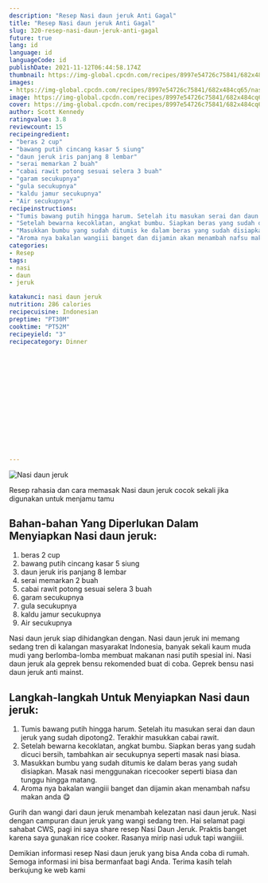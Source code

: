 ```yaml
---
description: "Resep Nasi daun jeruk Anti Gagal"
title: "Resep Nasi daun jeruk Anti Gagal"
slug: 320-resep-nasi-daun-jeruk-anti-gagal
future: true
lang: id
language: id
languageCode: id
publishDate: 2021-11-12T06:44:58.174Z 
thumbnail: https://img-global.cpcdn.com/recipes/8997e54726c75841/682x484cq65/nasi-daun-jeruk-foto-resep-utama.png
images:
- https://img-global.cpcdn.com/recipes/8997e54726c75841/682x484cq65/nasi-daun-jeruk-foto-resep-utama.png
image: https://img-global.cpcdn.com/recipes/8997e54726c75841/682x484cq65/nasi-daun-jeruk-foto-resep-utama.png
cover: https://img-global.cpcdn.com/recipes/8997e54726c75841/682x484cq65/nasi-daun-jeruk-foto-resep-utama.png
author: Scott Kennedy
ratingvalue: 3.8
reviewcount: 15
recipeingredient:
- "beras 2 cup"
- "bawang putih cincang kasar 5 siung"
- "daun jeruk iris panjang 8 lembar"
- "serai memarkan 2 buah"
- "cabai rawit potong sesuai selera 3 buah"
- "garam secukupnya"
- "gula secukupnya"
- "kaldu jamur secukupnya"
- "Air secukupnya"
recipeinstructions:
- "Tumis bawang putih hingga harum. Setelah itu masukan serai dan daun jeruk yang sudah dipotong2. Terakhir masukkan cabai rawit."
- "Setelah bewarna kecoklatan, angkat bumbu. Siapkan beras yang sudah dicuci bersih, tambahkan air secukupnya seperti masak nasi biasa."
- "Masukkan bumbu yang sudah ditumis ke dalam beras yang sudah disiapkan. Masak nasi menggunakan ricecooker seperti biasa dan tunggu hingga matang."
- "Aroma nya bakalan wangiii banget dan dijamin akan menambah nafsu makan anda 😋"
categories:
- Resep
tags:
- nasi
- daun
- jeruk

katakunci: nasi daun jeruk 
nutrition: 286 calories
recipecuisine: Indonesian
preptime: "PT30M"
cooktime: "PT52M"
recipeyield: "3"
recipecategory: Dinner


     
    
    
    
    
    
    
    
    
    
    
      
    
---
```



![Nasi daun jeruk](https://img-global.cpcdn.com/recipes/8997e54726c75841/682x484cq65/nasi-daun-jeruk-foto-resep-utama.png)

Resep rahasia dan cara memasak  Nasi daun jeruk cocok sekali jika digunakan untuk menjamu tamu

<!--inarticleads1-->

## Bahan-bahan Yang Diperlukan Dalam Menyiapkan Nasi daun jeruk:

1. beras 2 cup
1. bawang putih cincang kasar 5 siung
1. daun jeruk iris panjang 8 lembar
1. serai memarkan 2 buah
1. cabai rawit potong sesuai selera 3 buah
1. garam secukupnya
1. gula secukupnya
1. kaldu jamur secukupnya
1. Air secukupnya

Nasi daun jeruk siap dihidangkan dengan. Nasi daun jeruk ini memang sedang tren di kalangan masyarakat Indonesia, banyak sekali kaum muda mudi yang berlomba-lomba membuat makanan nasi putih spesial ini. Nasi daun jeruk ala geprek bensu rekomended buat di coba. Geprek bensu nasi daun jeruk anti mainst. 

<!--inarticleads2-->

## Langkah-langkah Untuk Menyiapkan Nasi daun jeruk:

1. Tumis bawang putih hingga harum. Setelah itu masukan serai dan daun jeruk yang sudah dipotong2. Terakhir masukkan cabai rawit.
1. Setelah bewarna kecoklatan, angkat bumbu. Siapkan beras yang sudah dicuci bersih, tambahkan air secukupnya seperti masak nasi biasa.
1. Masukkan bumbu yang sudah ditumis ke dalam beras yang sudah disiapkan. Masak nasi menggunakan ricecooker seperti biasa dan tunggu hingga matang.
1. Aroma nya bakalan wangiii banget dan dijamin akan menambah nafsu makan anda 😋


Gurih dan wangi dari daun jeruk menambah kelezatan nasi daun jeruk. Nasi dengan campuran daun jeruk yang wangi sedang tren. Hai selamat pagi sahabat CWS, pagi ini saya share resep Nasi Daun Jeruk. Praktis banget karena saya gunakan rice cooker. Rasanya mirip nasi uduk tapi wangiiii. 

Demikian informasi  resep Nasi daun jeruk   yang bisa Anda coba di rumah. Semoga informasi ini bisa bermanfaat bagi Anda. Terima kasih telah berkujung ke web kami
